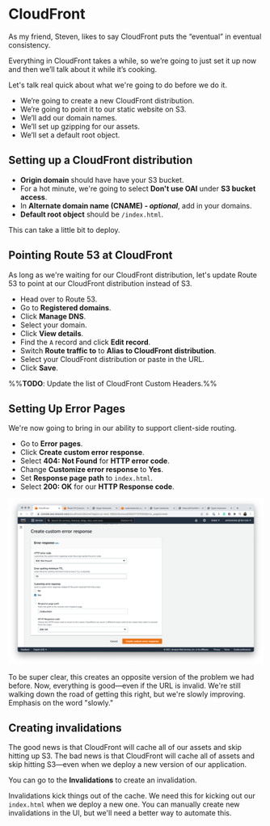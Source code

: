 # CloudFront

As my friend, Steven, likes to say CloudFront puts the “eventual” in eventual consistency.

Everything in CloudFront takes a while, so we’re going to just set it up now and then we’ll talk about it while it’s cooking.

Let's talk real quick about what we're going to do before we do it.

- We’re going to create a new CloudFront distribution.
- We’re going to point it to our static website on S3.
- We’ll add our domain names.
- We’ll set up gzipping for our assets.
- We’ll set a default root object.

## Setting up a CloudFront distribution

- **Origin domain** should have have your S3 bucket.
- For a hot minute, we're going to select **Don't use OAI** under **S3 bucket access**.
- In **Alternate domain name (CNAME) _- optional_**, add in your domains.
- **Default root object** should be `/index.html`.

This can take a little bit to deploy.

## Pointing Route 53 at CloudFront

As long as we're waiting for our CloudFront distribution, let's update Route 53 to point at our CloudFront distribution instead of S3.

- Head over to Route 53.
- Go to **Registered domains**.
- Click **Manage DNS**.
- Select your domain.
- Click **View details**.
- Find the `A` record and click **Edit record**.
- Switch **Route traffic to** to **Alias to CloudFront distribution**.
- Select your CloudFront distribution or paste in the URL.
- Click **Save**.

%%**TODO**: Update the list of CloudFront Custom Headers.%%

## Setting Up Error Pages

We're now going to bring in our ability to support client-side routing.

- Go to **Error pages**.
- Click **Create custom error response**.
- Select **404: Not Found** for **HTTP error code**.
- Change **Customize error response** to **Yes**.
- Set **Response page path** to `index.html`.
- Select **200: OK** for our **HTTP Response code**.

![Screen Shot 2021-12-11 at 5.01.56 PM.png](Attachments/Screen%20Shot%202021-12-11%20at%205.01.56%20PM.png)

To be super clear, this creates an opposite version of the problem we had before. Now, everything is good—even if the URL is invalid. We're still walking down the road of getting this right, but we're slowly improving. Emphasis on the word "slowly."

## Creating invalidations

The good news is that CloudFront will cache all of our assets and skip hitting up S3. The bad news is that CloudFront will cache all of assets and skip hitting S3—even when we deploy a new version of our application.

You can go to the **Invalidations** to create an invalidation.

Invalidations kick things out of the cache. We need this for kicking out our `index.html` when we deploy a new one. You can manually create new invalidations in the UI, but we'll need a better way to automate this.
